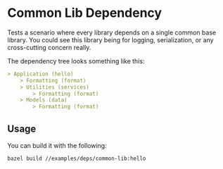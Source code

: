 # Common Lib Dependency

Tests a scenario where every library depends on a single common base library. You could see this library being for logging, serialization, or any cross-cutting concern really.

The dependency tree looks something like this:

```markdown
> Application (hello)
    > Formatting (format)
    > Utilities (services)
        > Formatting (format)
    > Models (data)
        > Formatting (format)
```

## Usage

You can build it with the following:

```bash
bazel build //examples/deps/common-lib:hello
```
